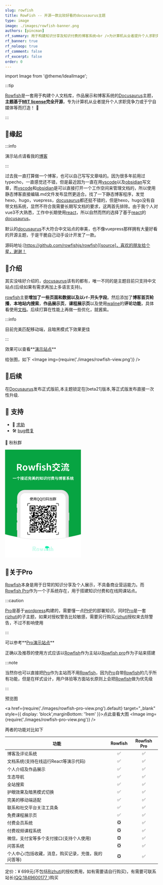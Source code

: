 ```yaml
---
slug: rowfish
title: RowFish -- 开源一款比较好看的docusaurus主题
type: image
image: ./images/rowfish-banner.png
authors: [pincman]
rf_summary: 用于构建知识分享及知识付费的博客系统<br />为计算机从业者提升个人求职竞争力或从事网络授课/自媒体等作为副业而打造！
rf_banner: true
rf_noloop: true
rf_comment: false
rf_excerpt: false
order: 0
---
```

import Image from '@theme/IdealImage';

[rowfish]:https://pincman.com/rowfish
[source]: https://github.com/rowfishjs/rowfish
[pincman ]: https://pincman.com
[discussions]: https://github.com/rowfishjs/rowfish/discussions
[issue]: https://github.com/rowfishjs/rowfish/issues
[usage]: https://pincman.com/docs/rowfish/overviewpro:https://pincman.com/rowfish/pro
[pro]:https://pincman.com/rowfish#关于pro
[pincman]: https://pincman.com/
[docusaurus]: https://docusaurus.io
[php]: https://php.net
[wordpress]: https://wordpress.org
[laravel]: https://laravel.com
[nextjs]: https://nextjs.org
[nestjs]: https://nestjs.com
[typescript]: https://typescript.org
[vscode]: https://code.visualstudio.com/
[waline]: https://waline.js.org/
[obsidian]: https://obsidian.md/
[react]: https://reactjs.org
[vscode]: https://code.visualstudio.com
[obsidian]: https://obsidian.md
[rizhuti]: https://ritheme.com/theme/792.html
[tailwind]: https://tailwindcss.com/
[antd]: https://ant.design/index-cn
[docspress]: https://wordpress.org/plugins/docspress
[anspress]: https://anspress.net
[vercel]: https://vercel.com
[oneinstack]: https://oneinstack.com
[gitea]: https://gitea.io
[drone]: https://www.drone.io
[markdown]: https://www.markdownguide.org/
[qq]: http://wpa.qq.com/msgrd?v=3&uin=1849600177&site=qq&menu=yes
[rowfish-qq-group]: https://qm.qq.com/cgi-bin/qm/qr?k=gs1EYHC5nzneWJ6kZJQ1TtMY9sLP-H5R&jump_from=webapi
[pro-qq-group]: https://qm.qq.com/cgi-bin/qm/qr?k=8eLi_sZAEXR4WOd3xNqI058aOviOXLHU&jump_from=webapi/


:::tip

[Rowfish][rowfish]是一套用于构建个人文档库，作品展示和博客系统的[Docusaurus][docusaurus]主题，**主题基于[MIT license](https://opensource.org/licenses/MIT)完全开源**，专为计算机从业者提升个人求职竞争力或于宁自媒体等而打造！ 🐳

:::

## 🚀缘起

:::info

演示站点请看我的[博客][pincman]

:::

过去我一直打算做一个博客，也可以自己写写文章啥的。因为很多年前用过typecho，一直感觉还不错，但是最近因为一直在用[vscode][vscode]以及[obsidian][obsidian]写文章，而[vscode][vscode]和[obsidian][obsidian]是可以直接打开一个工作空间来管理文档的，所以使用静态博客直接编辑.md文件发布显然更适合。找了一下静态博客程序，发觉hexo，hugo，vuepress，[docusaurus][docusaurus]都还挺不错的，但是hexo，hugo没有自带文档系统，显然不符合我需要长期写文档的要求，这两首先排除。由于我个人对vue3不大熟悉，工作中长期使用[react][react]，所以自然而然的选择了基于[react][react]的[docusaurus][docusaurus]。

默认的[docusaurus][docusaurus]不大符合中文站点的审美，也不像vuepress那样拥有大量好看的开源主题，于是干脆自己动手设计开发了一款。

源码地址:[https://github.com/rowfishjs/rowfish][source]，喜欢的朋友给个星，谢谢！

## 🍃介绍

其实没啥好介绍的，[docusaurus][docusaurus]该有的都有，唯一不同的是主题目前只支持中文站点(后续如果有需求再加上多语言支持)。

[rowfish][rowfish]主要**增加了一些页面和数据以及以`rf-`开头字段**。然后添加了**博客首页轮播**，**本地站内搜索**，**作品展示页**，**课程展示页**以及使用[waline][waline]的**评论功能**，具体看使用[文档][usage]。后续打算在性能上再做一些优化，就酱紫。

:::info

目前完美匹配移动端，且暗黑模式下效果更佳

:::

效果可以查看**[演示站点][pincman]**

给张图，如下
<Image img={require('./images/rowfish-view.png')} />

## 🌴后续

在[Docusaurus][docusaurus]发布正式版前,本主题锁定在[beta21]版本,等正式版发布直接一次性升级.

## 🔭 支持

-   🍓 [求助][discussions]
-   🛠️ [bug修复][issue]

 🍉 秋秋群

![](./images/rowfish-qq-group.png)

## 🐬关于Pro

[Rowfish][rowfish]本身是用于日常的知识分享及个人展示，不具备商业营运能力。而[Rowfish Pro][pro]作为一个子系统存在，用于搭建知识付费和在线网课站点。

:::caution

[Pro][pro]是基于[wordpress][wordpress]构建的，需要懂一点[PHP][php]的部署知识。同时[Pro][pro]是一套[rizhuti][rizhuti]的子主题，如果对授权警告比较敏感，需要另行购买[rizhuti][rizhuti]授权来去除警告，不过不影响使用

:::

可以参考**[Pro演示站点](https://v.pincman.com)**

正确以及推荐的使用方式应该以[Rowfish][rowfish]作为主站以[Rowfish pro][pro]作为子站来搭建

:::note

当然你也可以直接把[Pro][pro]作为主站而不用[Rowfish][rowfish]，因为[Pro][pro]自带[Rowfish][rowfish]的几乎所有功能，但是在样式设计，用户体验等方面站长原则上会把[Rowfish][rowfish]做为优先级

:::

预览图

<a href={require('./images/rowfish-pro-view.png').default} target="_blank" style={{ display: 'block',marginBottom: '1rem' }}>点此查看大图</a>
<Image img={require('./images/rowfish-pro-view.png')} />

两者的功能对比如下

| 功能                                                 | Rowfish | Rowfish Pro |
| ---------------------------------------------------- | :-----: | :---------: |
| 博客及评论系统                                       |    ✅    |      ✅      |
| 文档系统(支持在线运行React等演示代码)                |    ✅    |      ✅      |
| 个人介绍及作品展示                                   |    ✅    |      ✅      |
| 生态导航                                             |    ✅    |      ✅      |
| 全站搜索                                             |    ✅    |      ✅      |
| 护眼效果及暗黑模式切换                               |    ✅    |      ✅      |
| 完美的移动端适配                                     |    ✅    |      ✅      |
| 联系和社交平台关注工具条                             |    ✅    |      ✅      |
| 免费课程展示页                                       |    ✅    |      ✅      |
| 付费会员系统                                         |    ❎    |      ✅      |
| 付费视频课程系统                                     |    ❎    |      ✅      |
| 微信，支付宝等多个支付接口(支持个人使用)             |    ❎    |      ✅      |
| 问答系统                                             |    ❎    |      ✅      |
| 个人中心(包括收藏，消息，购买记录，充值，我的问答等) |    ❎    |      ✅      |

定价：¥ 699元(不包括[Rizhuti][rizhuti]的授权费用，如有需要请自行购买)，有需要可联系站长([QQ:1849600177 ][qq])购买
